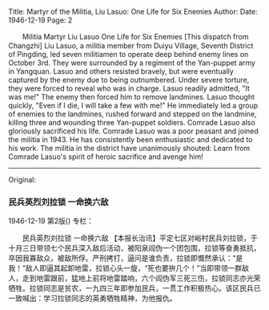 Title: Martyr of the Militia, Liu Lasuo: One Life for Six Enemies
Author:
Date: 1946-12-19
Page: 2

　　Militia Martyr Liu Lasuo
    One Life for Six Enemies
    [This dispatch from Changzhi] Liu Lasuo, a militia member from Duiyu Village, Seventh District of Pingding, led seven militiamen to operate deep behind enemy lines on October 3rd. They were surrounded by a regiment of the Yan-puppet army in Yangquan. Lasuo and others resisted bravely, but were eventually captured by the enemy due to being outnumbered. Under severe torture, they were forced to reveal who was in charge. Lasuo readily admitted, "It was me!" The enemy then forced him to remove landmines. Lasuo thought quickly, "Even if I die, I will take a few with me!" He immediately led a group of enemies to the landmines, rushed forward and stepped on the landmine, killing three and wounding three Yan-puppet soldiers. Comrade Lasuo also gloriously sacrificed his life. Comrade Lasuo was a poor peasant and joined the militia in 1943. He has consistently been enthusiastic and dedicated to his work. The militia in the district have unanimously shouted: Learn from Comrade Lasuo's spirit of heroic sacrifice and avenge him!



<hr /> 

Original: 


### 民兵英烈刘拉锁  一命换六敌

1946-12-19
第2版()
专栏：

　　民兵英烈刘拉锁
    一命换六敌
    【本报长治讯】平定七区对峪村民兵刘拉锁，于十月三日带领七个民兵深入敌后活动，被阳泉阎伪一个团包围，拉锁等奋勇抵抗，卒因我寡敌众，被敌所俘。严刑拷打，逼问是谁负责，拉锁即慨然承认：“是我！”敌人即逼其起卸地雷，拉锁心头一旋，“死也要拚几个！”当即带领一群敌人，走到地雷跟前，猛地上前将地雷踏响，六个阎伪军三死三伤，拉锁同志亦光荣牺牲。拉锁同志是贫农，一九四三年即参加民兵，一贯工作积极热心。该区民兵已一致喊出：学习拉锁同志的英勇牺牲精神，为他报仇。
